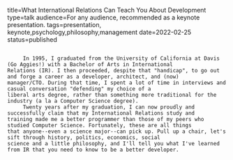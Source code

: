 title=What International Relations Can Teach You About Development
type=talk
audience=For any audience, recommended as a keynote presentation.
tags=presentation, keynote,psychology,philosophy,management
date=2022-02-25
status=published
~~~~~~

     In 1995, I graduated from the University of California at Davis (Go Aggies!) with a Bachelor of Arts in International
Relations (IR). I then proceeded, despite that "handicap", to go out and forge a career as a developer, architect, and (now)
manager/CTO. During that time, I spent a lot of time in interviews and casual conversation "defending" my choice of a
liberal arts degree, rather than something more traditional for the industry (a la a Computer Science degree).
     Twenty years after my graduation, I can now proudly and successfully claim that my International Relations study and
training made me a better programmer than those of my peers who studied Computer Science. Fortunately, these are all things
that anyone--even a science major--can pick up. Pull up a chair, let's sift through history, politics, economics, social
science and a little philosophy, and I'll tell you what I've learned from IR that you need to know to be a better developer.
    
